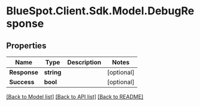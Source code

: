 # BlueSpot.Client.Sdk.Model.DebugResponse

## Properties

Name | Type | Description | Notes
------------ | ------------- | ------------- | -------------
**Response** | **string** |  | [optional] 
**Success** | **bool** |  | [optional] 

[[Back to Model list]](../README.md#documentation-for-models) [[Back to API list]](../README.md#documentation-for-api-endpoints) [[Back to README]](../README.md)

